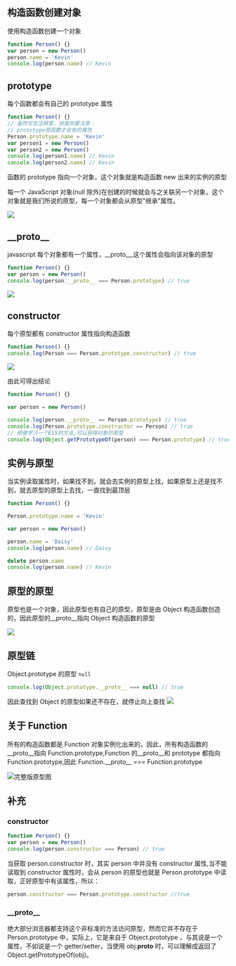 ## 构造函数创建对象

使用构造函数创建一个对象

```js
function Person() {}
var person = new Person()
person.name = 'Kevin'
console.log(person.name) // Kevin
```

## prototype

每个函数都会有自己的 prototype 属性

```js
function Person() {}
// 虽然写在注释里，但是你要注意：
// prototype是函数才会有的属性
Person.prototype.name = 'Kevin'
var person1 = new Person()
var person2 = new Person()
console.log(person1.name) // Kevin
console.log(person2.name) // Kevin
```

函数的 prototype 指向一个对象，这个对象就是构造函数 new 出来的实例的原型

每一个 JavaScript 对象(null 除外)在创建的时候就会与之关联另一个对象，这个对象就是我们所说的原型，每一个对象都会从原型"继承"属性。

![](./img/prototype1.png)

## \_\_proto\_\_

javascript 每个对象都有一个属性，\_\_proto\_\_,这个属性会指向该对象的原型

```js
function Person() {}
var person = new Person()
console.log(person.__proto__ === Person.prototype) // true
```

![](./img/prototype2.png)

## constructor

每个原型都有 constructor 属性指向构造函数

```js
function Person() {}
console.log(Person === Person.prototype.constructor) // true
```

![](./img/prototype3.png)

由此可得出结论

```js
function Person() {}

var person = new Person()

console.log(person.__proto__ == Person.prototype) // true
console.log(Person.prototype.constructor == Person) // true
// 顺便学习一个ES5的方法,可以获得对象的原型
console.log(Object.getPrototypeOf(person) === Person.prototype) // true
```

## 实例与原型

当实例读取属性时，如果找不到，就会去实例的原型上找，如果原型上还是找不到，就去原型的原型上去找，一直找到最顶层

```js
function Person() {}

Person.prototype.name = 'Kevin'

var person = new Person()

person.name = 'Daisy'
console.log(person.name) // Daisy

delete person.name
console.log(person.name) // Kevin
```

## 原型的原型

原型也是一个对象，因此原型也有自己的原型，原型是由 Object 构造函数创造的，因此原型的\_\_proto\_\_指向 Object 构造函数的原型

![](./img/prototype4.png)

## 原型链

Object.prototype 的原型 `null`

```js
console.log(Object.prototype.__proto__ === null) // true
```

因此查找到 Object 的原型如果还不存在，就停止向上查找
![](./img/prototype5.png)

## 关于 Function

所有的构造函数都是 Function 对象实例化出来的，因此，所有构造函数的\_\_proto\_\_指向 Function.prototype,Function 的\_\_proto\_\_和 prototype 都指向 Function.prototype,因此 Function.\_\_proto\_\_ === Function.prototype

![完整版原型图](./img/prototype6.png)


## 补充

### constructor

```js
function Person() {}
var person = new Person()
console.log(person.constructor === Person) // true
```

当获取 person.constructor 时，其实 person 中并没有 constructor 属性,当不能读取到 constructor 属性时，会从 person 的原型也就是 Person.prototype 中读取，正好原型中有该属性，所以：

```js
person.constructor === Person.prototype.constructor //true
```

### \_\_proto\_\_

绝大部分浏览器都支持这个非标准的方法访问原型，然而它并不存在于 Person.prototype 中，实际上，它是来自于 Object.prototype ，与其说是一个属性，不如说是一个 getter/setter，当使用 obj.**proto** 时，可以理解成返回了 Object.getPrototypeOf(obj)。
